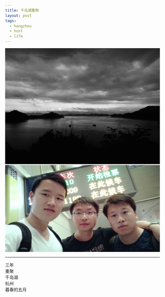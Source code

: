 ```yaml
---
title: 千岛湖重聚
layout: post
tags:
  - hangzhou
  - hust
  - life
---
```


![2015](/media/image/2015/qiandaohu.jpg)
![2015](/media/image/2015/hangzhou.jpg)

---

三年  
重聚  
千岛湖  
杭州  
暮春的五月  



